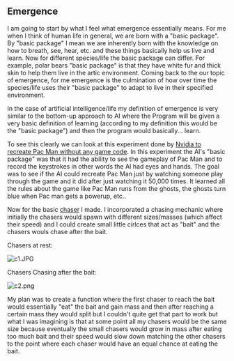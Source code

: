 ## Emergence

I am going to start by what I feel what emergence essentially means. For me when I think of human life in general, we are born with a "basic package". By "basic package" I mean we are inherently born with the knowledge on how to breath, see, hear, etc. and these things basically help us live and learn. Now for different species/life the basic package can differ. For example, polar bears "basic package" is that they have white fur and thick skin to help them live in the artic environment. Coming back to the our topic of emergence, for me emergence is the culmination of how over time the species/life uses their "basic package" to adapt to live in their specified environment. 

In the case of artificial intelligence/life my definition of emergence is very similar to the bottom-up approach to AI where the Program will be given a very basic definition of learning (according to my definition this would be the "basic package") and then the program would basically... learn.

To see this clearly we can look at this experiment done by [Nvidia to recreate Pac Man without any game code](https://www.polygon.com/2020/5/22/21266829/pac-man-nvidia-ai-game-gan-40th-anniversary). In this experiment the AI's "basic package" was that it had the ability to see the gameplay of Pac Man and to record the keystrokes in other words the AI had eyes and hands. The goal was to see if the AI could recreate Pac Man just by watching someone play through the game and it did after just watching it 50,000 times. It learned all the rules about the game like Pac Man runs from the ghosts, the ghosts turn blue when Pac man gets a powerup, etc..

Now for the basic [chaser](https://editor.p5js.org/ishanpqr/sketches/kXpaQHW0o) I made. I incorporated a chasing mechanic where initially the chasers would spawn with different sizes/masses (which affect their speed) and I could create small little cirlces that act as "bait" and the chasers wouls chase after the bait.

Chasers at rest:

![c1.JPG]({{site.baseurl}}/c1.JPG)

Chasers Chasing after the bait:

![c2.png]({{site.baseurl}}/c2.png)

My plan was to create a function where the first chaser to reach the bait would essentially "eat" the bait and gain mass and then after reaching a certain mass they would split but I couldn't quite get that part to work but what I was imagining is that at some point all my chasers would be the same size because eventually the small chasers would grow in mass after eating too much bait and their speed would slow down matching the other chasers to the point where each chaser would have an equal chance at eating the bait.
